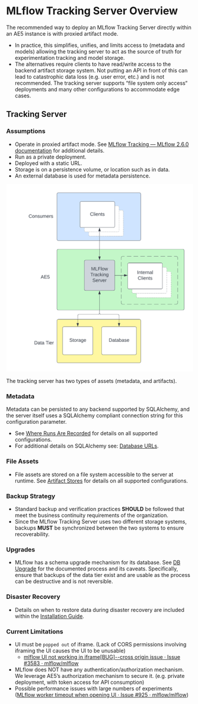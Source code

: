 # MLflow Tracking Server Overview

The recommended way to deploy an MLflow Tracking Server directly within an AE5 instance is with proxied artifact mode.  

* In practice, this simplifies, unifies, and limits access to (metadata and models) allowing the tracking server to act as the source of truth for experimentation tracking and model storage.
* The alternatives require clients to have read/write access to the backend artifact storage system.  Not putting an API in front of this can lead to catastrophic data loss (e.g. user error, etc.) and is not recommended.  The tracking server supports “file system only access“ deployments and many other configurations to accommodate edge cases.


## Tracking Server

### Assumptions

* Operate in proxied artifact mode.  See [MLflow Tracking — MLflow 2.6.0 documentation](https://www.mlflow.org/docs/2.6.0/tracking.html#scenario-5-mlflow-tracking-server-enabled-with-proxied-artifact-storage-access) for additional details.
* Run as a private deployment.
* Deployed with a static URL.
* Storage is on a persistence volume, or location such as in data.
* An external database is used for metadata persistence.

<img src="_static/MLFlow Tracking Server Deployment Diagram.png" alt="Tracking Server With Proxied Artifact Access">

The tracking server has two types of assets (metadata, and artifacts).

### Metadata

Metadata can be persisted to any backend supported by SQLAlchemy, and the server itself uses a SQLAlchemy compliant connection string for this configuration parameter. 
* See [Where Runs Are Recorded](https://www.mlflow.org/docs/2.6.0/tracking.html#where-runs-are-recorded)  for details on all supported configurations.  
* For additional details on SQLAlchemy see: [Database URLs](https://docs.sqlalchemy.org/en/20/core/engines.html#database-urls).

### File Assets

* File assets are stored on a file system accessible to the server at runtime.  See [Artifact Stores](https://www.mlflow.org/docs/2.6.0/tracking.html#artifact-stores)  for details on all supported configurations.

### Backup Strategy

* Standard backup and verification practices **SHOULD** be followed that meet the business continuity requirements of the organization.
* Since the MLflow Tracking Server uses two different storage systems, backups **MUST** be synchronized between the two systems to ensure recoverability.

### Upgrades

* MLflow has a schema upgrade mechanism for its database. See [DB Upgrade](https://mlflow.org/docs/2.6.0/cli.html?highlight=schema#mlflow-db) for the documented process and its caveats.  Specifically, ensure that backups of the data tier exist and are usable as the process can be destructive and is not reversible.

### Disaster Recovery

* Details on when to restore data during disaster recovery are included within the [Installation Guide](installation_guide.md).

### Current Limitations

* UI must be `popped out` of iframe. (Lack of CORS permissions involving iframing the UI causes the UI to be unusable)
  * [mlflow UI not working in iframe[BUG]--cross origin issue · Issue #3583 · mlflow/mlflow](https://github.com/mlflow/mlflow/issues/3583)
* MLflow does NOT have any authentication/authorization mechanism.  We leverage AE5’s authorization mechanism to secure it. (e.g. private deployment, with token access for API consumption)
* Possible performance issues with large numbers of experiments ([MLflow worker timeout when opening UI · Issue #925 · mlflow/mlflow](https://github.com/mlflow/mlflow/issues/925))
